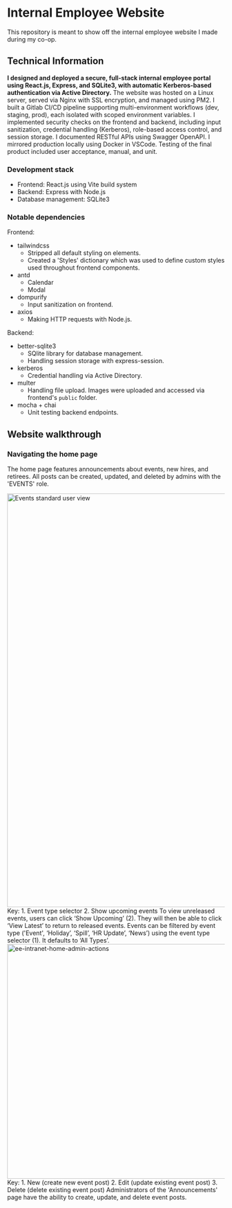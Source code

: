 # Internal Employee Website

This repository is meant to show off the internal employee website I made during my co-op.

## Technical Information

**I designed and deployed a secure, full-stack internal employee portal using React.js, Express, and SQLite3, with automatic Kerberos-based authentication via Active Directory.** The website was hosted on a Linux server, served via Nginx with SSL encryption, and managed using PM2. I built a Gitlab CI/CD pipeline supporting multi-environment workflows (dev, staging, prod), each isolated with scoped environment variables. I implemented security checks on the frontend and backend, including input sanitization, credential handling (Kerberos), role-based access control, and session storage. I documented RESTful APIs using Swagger OpenAPI. I mirrored production locally using Docker in VSCode. Testing of the final product included user acceptance, manual, and unit.

### Development stack

- Frontend: React.js using Vite build system
- Backend: Express with Node.js
- Database management: SQLite3 

### Notable dependencies

Frontend:
- tailwindcss
  - Stripped all default styling on elements.
  - Created a 'Styles' dictionary which was used to define custom styles used throughout frontend components.
- antd
  - Calendar
  - Modal
- dompurify
  - Input sanitization on frontend.
- axios
  - Making HTTP requests with Node.js.

Backend:
- better-sqlite3
  - SQlite library for database management.
  - Handling session storage with express-session.
- kerberos
  - Credential handling via Active Directory.
- multer
  - Handling file upload. Images were uploaded and accessed via frontend's `public` folder.
- mocha + chai
  - Unit testing backend endpoints.

## Website walkthrough

### Navigating the home page

The home page features announcements about events, new hires, and retirees. All posts can be created, updated, and deleted by admins with the 'EVENTS' role.

<img width="1915" height="955" alt="Events standard user view" src="https://github.com/user-attachments/assets/d67e54f5-fcc7-4362-85d8-6f820aeaa7ee" />
Key:
1. Event type selector
2. Show upcoming events
To view unreleased events, users can click ‘Show Upcoming’ (2). They will then be able to click ‘View Latest’ to return to released events. Events can be filtered by event type ('Event', ‘Holiday’, ‘Spill’, ‘HR Update’, ‘News’) using the event type selector (1). It defaults to ‘All Types’.

<img width="945" height="542" alt="ee-intranet-home-admin-actions" src="https://github.com/user-attachments/assets/d3dc73b8-4ab3-417c-9aff-16cec321c5b8" />
Key:
1. New (create new event post)
2. Edit (update existing event post)
3. Delete (delete existing event post)
Administrators of the 'Announcements' page have the ability to create, update, and delete event posts. 



